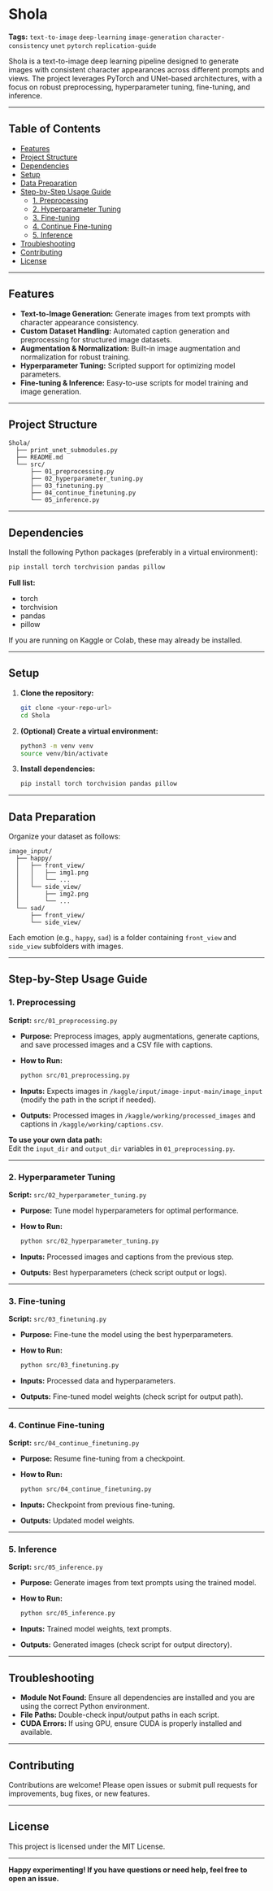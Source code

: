 # Shola

**Tags:** `text-to-image` `deep-learning` `image-generation` `character-consistency` `unet` `pytorch` `replication-guide`

Shola is a text-to-image deep learning pipeline designed to generate images with consistent character appearances across different prompts and views. The project leverages PyTorch and UNet-based architectures, with a focus on robust preprocessing, hyperparameter tuning, fine-tuning, and inference.

---

## Table of Contents

- [Features](#features)
- [Project Structure](#project-structure)
- [Dependencies](#dependencies)
- [Setup](#setup)
- [Data Preparation](#data-preparation)
- [Step-by-Step Usage Guide](#step-by-step-usage-guide)
  - [1. Preprocessing](#1-preprocessing)
  - [2. Hyperparameter Tuning](#2-hyperparameter-tuning)
  - [3. Fine-tuning](#3-fine-tuning)
  - [4. Continue Fine-tuning](#4-continue-fine-tuning)
  - [5. Inference](#5-inference)
- [Troubleshooting](#troubleshooting)
- [Contributing](#contributing)
- [License](#license)

---

## Features

- **Text-to-Image Generation:** Generate images from text prompts with character appearance consistency.
- **Custom Dataset Handling:** Automated caption generation and preprocessing for structured image datasets.
- **Augmentation & Normalization:** Built-in image augmentation and normalization for robust training.
- **Hyperparameter Tuning:** Scripted support for optimizing model parameters.
- **Fine-tuning & Inference:** Easy-to-use scripts for model training and image generation.

---

## Project Structure

```
Shola/
  ├── print_unet_submodules.py
  ├── README.md
  └── src/
      ├── 01_preprocessing.py
      ├── 02_hyperparameter_tuning.py
      ├── 03_finetuning.py
      ├── 04_continue_finetuning.py
      └── 05_inference.py
```

---

## Dependencies

Install the following Python packages (preferably in a virtual environment):

```bash
pip install torch torchvision pandas pillow
```

**Full list:**
- torch
- torchvision
- pandas
- pillow

If you are running on Kaggle or Colab, these may already be installed.

---

## Setup

1. **Clone the repository:**
   ```bash
   git clone <your-repo-url>
   cd Shola
   ```

2. **(Optional) Create a virtual environment:**
   ```bash
   python3 -m venv venv
   source venv/bin/activate
   ```

3. **Install dependencies:**
   ```bash
   pip install torch torchvision pandas pillow
   ```

---

## Data Preparation

Organize your dataset as follows:

```
image_input/
  ├── happy/
  │   ├── front_view/
  │   │   ├── img1.png
  │   │   └── ...
  │   └── side_view/
  │       ├── img2.png
  │       └── ...
  └── sad/
      ├── front_view/
      └── side_view/
```

Each emotion (e.g., `happy`, `sad`) is a folder containing `front_view` and `side_view` subfolders with images.

---

## Step-by-Step Usage Guide

### 1. Preprocessing

**Script:** `src/01_preprocessing.py`

- **Purpose:** Preprocess images, apply augmentations, generate captions, and save processed images and a CSV file with captions.
- **How to Run:**

  ```bash
  python src/01_preprocessing.py
  ```

- **Inputs:** Expects images in `/kaggle/input/image-input-main/image_input` (modify the path in the script if needed).
- **Outputs:** Processed images in `/kaggle/working/processed_images` and captions in `/kaggle/working/captions.csv`.

**To use your own data path:**  
Edit the `input_dir` and `output_dir` variables in `01_preprocessing.py`.

---

### 2. Hyperparameter Tuning

**Script:** `src/02_hyperparameter_tuning.py`

- **Purpose:** Tune model hyperparameters for optimal performance.
- **How to Run:**

  ```bash
  python src/02_hyperparameter_tuning.py
  ```

- **Inputs:** Processed images and captions from the previous step.
- **Outputs:** Best hyperparameters (check script output or logs).

---

### 3. Fine-tuning

**Script:** `src/03_finetuning.py`

- **Purpose:** Fine-tune the model using the best hyperparameters.
- **How to Run:**

  ```bash
  python src/03_finetuning.py
  ```

- **Inputs:** Processed data and hyperparameters.
- **Outputs:** Fine-tuned model weights (check script for output path).

---

### 4. Continue Fine-tuning

**Script:** `src/04_continue_finetuning.py`

- **Purpose:** Resume fine-tuning from a checkpoint.
- **How to Run:**

  ```bash
  python src/04_continue_finetuning.py
  ```

- **Inputs:** Checkpoint from previous fine-tuning.
- **Outputs:** Updated model weights.

---

### 5. Inference

**Script:** `src/05_inference.py`

- **Purpose:** Generate images from text prompts using the trained model.
- **How to Run:**

  ```bash
  python src/05_inference.py
  ```

- **Inputs:** Trained model weights, text prompts.
- **Outputs:** Generated images (check script for output directory).

---

## Troubleshooting

- **Module Not Found:** Ensure all dependencies are installed and you are using the correct Python environment.
- **File Paths:** Double-check input/output paths in each script.
- **CUDA Errors:** If using GPU, ensure CUDA is properly installed and available.

---

## Contributing

Contributions are welcome! Please open issues or submit pull requests for improvements, bug fixes, or new features.

---

## License

This project is licensed under the MIT License.

---

**Happy experimenting! If you have questions or need help, feel free to open an issue.**
